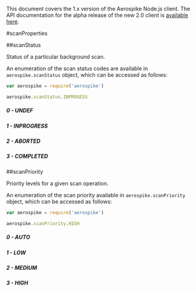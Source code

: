 This document covers the 1.x version of the Aerospike Node.js client. The API
documentation for the alpha release of the new 2.0 client is
[available here](http://www.aerospike.com/apidocs/nodejs/).

#scanProperties

##scanStatus

Status of a particular background scan.

An enumeration of the scan status codes are available in `aerospike.scanStatus` object, which can be accessed as follows:

```js
var aerospike = require('aerospike')

aerospike.scanStatus.INPROGESS
```


#####  0 - UNDEF

#####  1 - INPROGRESS

#####  2 - ABORTED

#####  3 - COMPLETED

##scanPriority

Priority levels for a given scan operation.

An enumeration of the scan priority available in `aerospike.scanPriority` object, which can be accessed as follows:

```js
var aerospike = require('aerospike')

aerospike.scanPriority.HIGH
```


#####  0 - AUTO

#####  1 - LOW

#####  2 - MEDIUM

#####  3 - HIGH

